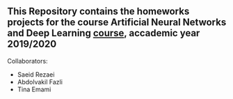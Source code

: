 
## This Repository contains the homeworks projects for the course Artificial Neural Networks and Deep Learning [course](http://chrome.ws.dei.polimi.it/index.php?title=Artificial_Neural_Networks_and_Deep_Learning), accademic year 2019/2020
Collaborators:
* Saeid Rezaei
* Abdolvakil Fazli
* Tina Emami

